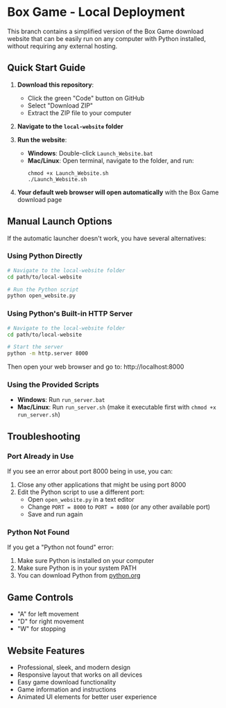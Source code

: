 # Box Game - Local Deployment

This branch contains a simplified version of the Box Game download website that can be easily run on any computer with Python installed, without requiring any external hosting.

## Quick Start Guide

1. **Download this repository**:
   - Click the green "Code" button on GitHub
   - Select "Download ZIP"
   - Extract the ZIP file to your computer

2. **Navigate to the `local-website` folder**

3. **Run the website**:
   - **Windows**: Double-click `Launch_Website.bat`
   - **Mac/Linux**: Open terminal, navigate to the folder, and run:
     ```
     chmod +x Launch_Website.sh
     ./Launch_Website.sh
     ```

4. **Your default web browser will open automatically** with the Box Game download page

## Manual Launch Options

If the automatic launcher doesn't work, you have several alternatives:

### Using Python Directly

```bash
# Navigate to the local-website folder
cd path/to/local-website

# Run the Python script
python open_website.py
```

### Using Python's Built-in HTTP Server

```bash
# Navigate to the local-website folder
cd path/to/local-website

# Start the server
python -m http.server 8000
```

Then open your web browser and go to: http://localhost:8000

### Using the Provided Scripts

- **Windows**: Run `run_server.bat`
- **Mac/Linux**: Run `run_server.sh` (make it executable first with `chmod +x run_server.sh`)

## Troubleshooting

### Port Already in Use

If you see an error about port 8000 being in use, you can:

1. Close any other applications that might be using port 8000
2. Edit the Python script to use a different port:
   - Open `open_website.py` in a text editor
   - Change `PORT = 8000` to `PORT = 8080` (or any other available port)
   - Save and run again

### Python Not Found

If you get a "Python not found" error:

1. Make sure Python is installed on your computer
2. Make sure Python is in your system PATH
3. You can download Python from [python.org](https://www.python.org/downloads/)

## Game Controls

- "A" for left movement
- "D" for right movement
- "W" for stopping

## Website Features

- Professional, sleek, and modern design
- Responsive layout that works on all devices
- Easy game download functionality
- Game information and instructions
- Animated UI elements for better user experience